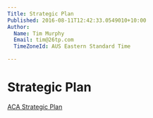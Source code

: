 ```yaml
---
Title: Strategic Plan
Published: 2016-08-11T12:42:33.0549010+10:00
Author:
  Name: Tim Murphy
  Email: tim@26tp.com
  TimeZoneId: AUS Eastern Standard Time

---
```

# Strategic Plan

[ACA Strategic Plan](/aca-strategic-plan-as-20-november.pdf)